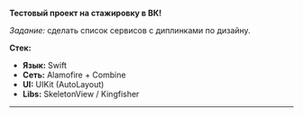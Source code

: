 
**Тестовый проект на стажировку в ВК!**

_Задание:_ сделать список сервисов с диплинками по дизайну.

**Стек:**
- **Язык:** Swift 
- **Сеть:** Alamofire + Combine
- **UI:** UIKit (AutoLayout)
- **Libs:** SkeletonView / Kingfisher

---
